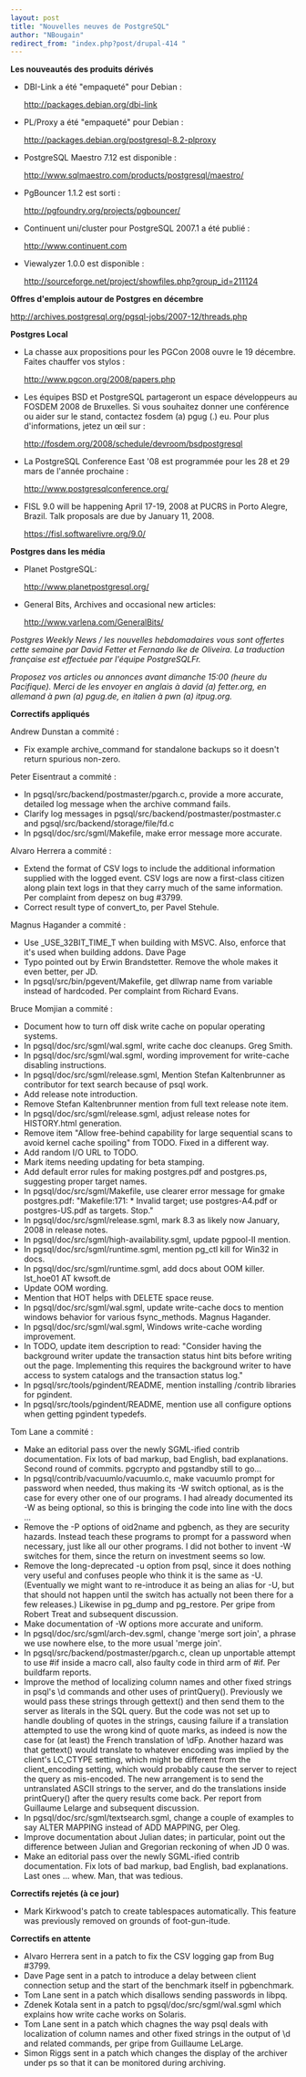 ```yaml
---
layout: post
title: "Nouvelles neuves de PostgreSQL"
author: "NBougain"
redirect_from: "index.php?post/drupal-414 "
---
```




<strong>Les nouveautés des produits dérivés</strong>

<ul>

<li>DBI-Link a été "empaqueté" pour Debian&nbsp;:

<a target="_blank" href="http://packages.debian.org/dbi-link">http://packages.debian.org/dbi-link</a></li>

<li>PL/Proxy a été "empaqueté" pour Debian&nbsp;:

<a target="_blank" href="http://packages.debian.org/postgresql-8.2-plproxy">http://packages.debian.org/postgresql-8.2-plproxy</a></li>

<li>PostgreSQL Maestro 7.12 est disponible&nbsp;:

<a target="_blank" href="http://www.sqlmaestro.com/products/postgresql/maestro/">http://www.sqlmaestro.com/products/postgresql/maestro/</a></li>

<li>PgBouncer 1.1.2 est sorti&nbsp;:

<a target="_blank" href="http://pgfoundry.org/projects/pgbouncer/">http://pgfoundry.org/projects/pgbouncer/</a></li>

<li>Continuent uni/cluster pour PostgreSQL 2007.1 a été publié&nbsp;:

<a target="_blank" href="http://www.continuent.com">http://www.continuent.com</a></li>

<li>Viewalyzer 1.0.0 est disponible&nbsp;:

<a target="_blank" href="http://sourceforge.net/project/showfiles.php?group_id=211124">http://sourceforge.net/project/showfiles.php?group_id=211124</a></li>

</ul>

<!--break-->

<p><strong>Offres d'emplois autour de Postgres en décembre</strong></p>

<p><a target="_blank" href="http://archives.postgresql.org/pgsql-jobs/2007-12/threads.php">http://archives.postgresql.org/pgsql-jobs/2007-12/threads.php</a></p>

<p><strong>Postgres Local</strong></p>

<ul>

<li>La chasse aux propositions pour les PGCon 2008 ouvre le 19 décembre. Faites chauffer vos stylos&nbsp;:

<a target="_blank" href="http://www.pgcon.org/2008/papers.php">http://www.pgcon.org/2008/papers.php</a></li>

<li>Les équipes BSD et PostgreSQL partageront un espace développeurs au FOSDEM 2008 de Bruxelles. Si vous souhaitez donner une conférence ou aider sur le stand, contactez fosdem (a) pgug (.) eu. Pour plus d'informations, jetez un œil sur&nbsp;:

<a target="_blank" href="http://fosdem.org/2008/schedule/devroom/bsdpostgresql">http://fosdem.org/2008/schedule/devroom/bsdpostgresql</a></li>

<li>La PostgreSQL Conference East '08 est programmée pour les 28 et 29 mars de l'année prochaine&nbsp;:

<a target="_blank" href="http://www.postgresqlconference.org/">http://www.postgresqlconference.org/</a></li>

<li>FISL 9.0 will be happening April 17-19, 2008 at PUCRS in Porto Alegre, Brazil. Talk proposals are due by January 11, 2008.

<a target="_blank" href="https://fisl.softwarelivre.org/9.0/">https://fisl.softwarelivre.org/9.0/</a></li>

</ul>

<p><strong>Postgres dans les média</strong></p>

<ul>

<li>Planet PostgreSQL:

<a target="_blank" href="http://www.planetpostgresql.org/">http://www.planetpostgresql.org/</a></li>

<li>General Bits, Archives and occasional new articles:

<a target="_blank" href="http://www.varlena.com/GeneralBits/">http://www.varlena.com/GeneralBits/</a></li>

</ul>

<p><em>Postgres Weekly News / les nouvelles hebdomadaires vous sont offertes cette semaine par David Fetter et Fernando Ike de Oliveira. La traduction française est effectuée par l'équipe PostgreSQLFr.</em></p>

<p><em>Proposez vos articles ou annonces avant dimanche 15:00 (heure du Pacifique). Merci de les envoyer en anglais à david (a) fetter.org, en allemand à pwn (a) pgug.de, en italien à pwn (a) itpug.org.</em></p>

<p><strong>Correctifs appliqués</strong></p>

<p>Andrew Dunstan a commité&nbsp;:</p>

<ul>

<li>Fix example archive_command for standalone backups so it doesn't return spurious non-zero.</li>

</ul>

<p>Peter Eisentraut a commité&nbsp;:</p>

<ul>

<li>In pgsql/src/backend/postmaster/pgarch.c, provide a more accurate, detailed log message when the archive command fails.</li>

<li>Clarify log messages in pgsql/src/backend/postmaster/postmaster.c and pgsql/src/backend/storage/file/fd.c</li>

<li>In pgsql/doc/src/sgml/Makefile, make error message more accurate.</li>

</ul>

<p>Alvaro Herrera a commité&nbsp;:</p>

<ul>

<li>Extend the format of CSV logs to include the additional information supplied with the logged event. CSV logs are now a first-class citizen along plain text logs in that they carry much of the same information. Per complaint from depesz on bug #3799.</li>

<li>Correct result type of convert_to, per Pavel Stehule.</li>

</ul>

<p>Magnus Hagander a commité&nbsp;:</p>

<ul>

<li>Use _USE_32BIT_TIME_T when building with MSVC. Also, enforce that it's used when building addons. Dave Page</li>

<li>Typo pointed out by Erwin Brandstetter. Remove the whole makes it even better, per JD.</li>

<li>In pgsql/src/bin/pgevent/Makefile, get dllwrap name from variable instead of hardcoded. Per complaint from Richard Evans.</li>

</ul>

<p>Bruce Momjian a commité&nbsp;:</p>

<ul>

<li>Document how to turn off disk write cache on popular operating systems.</li>

<li>In pgsql/doc/src/sgml/wal.sgml, write cache doc cleanups. Greg Smith.</li>

<li>In pgsql/doc/src/sgml/wal.sgml, wording improvement for write-cache disabling instructions.</li>

<li>In pgsql/doc/src/sgml/release.sgml, Mention Stefan Kaltenbrunner as contributor for text search because of psql work.</li>

<li>Add release note introduction.</li>

<li>Remove Stefan Kaltenbrunner mention from full text release note item.</li>

<li>In pgsql/doc/src/sgml/release.sgml, adjust release notes for HISTORY.html generation.</li>

<li>Remove item "Allow free-behind capability for large sequential scans to avoid kernel cache spoiling" from TODO. Fixed in a different way.</li>

<li>Add random I/O URL to TODO.</li>

<li>Mark items needing updating for beta stamping.</li>

<li>Add default error rules for making postgres.pdf and postgres.ps, suggesting proper target names.</li>

<li>In pgsql/doc/src/sgml/Makefile, use clearer error message for gmake postgres.pdf: "Makefile:171: * Invalid target; use postgres-A4.pdf or postgres-US.pdf as targets. Stop."</li>

<li>In pgsql/doc/src/sgml/release.sgml, mark 8.3 as likely now January, 2008 in release notes.</li>

<li>In pgsql/doc/src/sgml/high-availability.sgml, update pgpool-II mention.</li>

<li>In pgsql/doc/src/sgml/runtime.sgml, mention pg_ctl kill for Win32 in docs.</li>

<li>In pgsql/doc/src/sgml/runtime.sgml, add docs about OOM killer. lst_hoe01 AT kwsoft.de</li>

<li>Update OOM wording.</li>

<li>Mention that HOT helps with DELETE space reuse.</li>

<li>In pgsql/doc/src/sgml/wal.sgml, update write-cache docs to mention windows behavior for various fsync_methods. Magnus Hagander.</li>

<li>In pgsql/doc/src/sgml/wal.sgml, Windows write-cache wording improvement.</li>

<li>In TODO, update item description to read: "Consider having the background writer update the transaction status hint bits before writing out the page. Implementing this requires the background writer to have access to system catalogs and the transaction status log."</li>

<li>In pgsql/src/tools/pgindent/README, mention installing /contrib libraries for pgindent.</li>

<li>In pgsql/src/tools/pgindent/README, mention use all configure options when getting pgindent typedefs.</li>

</ul>

<p>Tom Lane a commité&nbsp;:</p>

<ul>

<li>Make an editorial pass over the newly SGML-ified contrib documentation. Fix lots of bad markup, bad English, bad explanations. Second round of commits. pgcrypto and pgstandby still to go...</li>

<li>In pgsql/contrib/vacuumlo/vacuumlo.c, make vacuumlo prompt for password when needed, thus making its -W switch optional, as is the case for every other one of our programs. I had already documented its -W as being optional, so this is bringing the code into line with the docs ...</li>

<li>Remove the -P options of oid2name and pgbench, as they are security hazards. Instead teach these programs to prompt for a password when necessary, just like all our other programs. I did not bother to invent -W switches for them, since the return on investment seems so low.</li>

<li>Remove the long-deprecated -u option from psql, since it does nothing very useful and confuses people who think it is the same as -U. (Eventually we might want to re-introduce it as being an alias for -U, but that should not happen until the switch has actually not been there for a few releases.) Likewise in pg_dump and pg_restore. Per gripe from Robert Treat and subsequent discussion.</li>

<li>Make documentation of -W options more accurate and uniform.</li>

<li>In pgsql/doc/src/sgml/arch-dev.sgml, change 'merge sort join', a phrase we use nowhere else, to the more usual 'merge join'.</li>

<li>In pgsql/src/backend/postmaster/pgarch.c, clean up unportable attempt to use #if inside a macro call, also faulty code in third arm of #if. Per buildfarm reports.</li>

<li>Improve the method of localizing column names and other fixed strings in psql's \d commands and other uses of printQuery(). Previously we would pass these strings through gettext() and then send them to the server as literals in the SQL query. But the code was not set up to handle doubling of quotes in the strings, causing failure if a translation attempted to use the wrong kind of quote marks, as indeed is now the case for (at least) the French translation of \dFp. Another hazard was that gettext() would translate to whatever encoding was implied by the client's LC_CTYPE setting, which might be different from the client_encoding setting, which would probably cause the server to reject the query as mis-encoded. The new arrangement is to send the untranslated ASCII strings to the server, and do the translations inside printQuery() after the query results come back. Per report from Guillaume Lelarge and subsequent discussion.</li>

<li>In pgsql/doc/src/sgml/textsearch.sgml, change a couple of examples to say ALTER MAPPING instead of ADD MAPPING, per Oleg.</li>

<li>Improve documentation about Julian dates; in particular, point out the difference between Julian and Gregorian reckoning of when JD 0 was.</li>

<li>Make an editorial pass over the newly SGML-ified contrib documentation. Fix lots of bad markup, bad English, bad explanations. Last ones ... whew. Man, that was tedious.</li>

</ul>

<p><strong>Correctifs rejetés (à ce jour)</strong></p>

<ul>

<li>Mark Kirkwood's patch to create tablespaces automatically. This feature was previously removed on grounds of foot-gun-itude.</li>

</ul>

<p><strong>Correctifs en attente</strong></p>

<ul>

<li>Alvaro Herrera sent in a patch to fix the CSV logging gap from Bug #3799.</li>

<li>Dave Page sent in a patch to introduce a delay between client connection setup and the start of the benchmark itself in pgbenchmark.</li>

<li>Tom Lane sent in a patch which disallows sending passwords in libpq.</li>

<li>Zdenek Kotala sent in a patch to pgsql/doc/src/sgml/wal.sgml which explains how write cache works on Solaris.</li>

<li>Tom Lane sent in a patch which chagnes the way psql deals with localization of column names and other fixed strings in the output of \d and related commands, per gripe from Guillaume LeLarge.</li>

<li>Simon Riggs sent in a patch which changes the display of the archiver under ps so that it can be monitored during archiving.</li>

</ul>